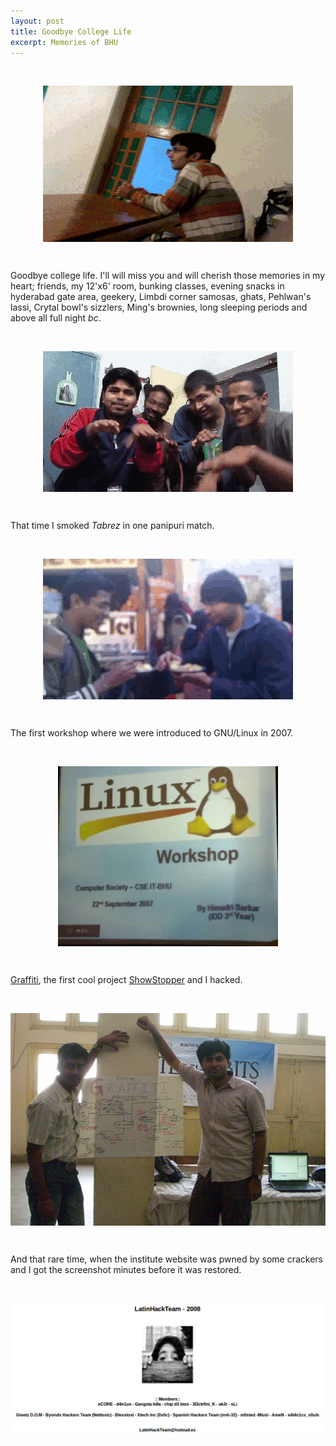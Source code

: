 ```yaml
---
layout: post
title: Goodbye College Life
excerpt: Memories of BHU
---
```


<br><p align="center"><img align="center" src="/images/iitbhu/bunk.gif"></p><br>

Goodbye college life. I'll will miss you and will cherish those memories in my heart; friends, my 12'x6' room, bunking classes, evening snacks in hyderabad gate area, geekery, Limbdi corner samosas, ghats, Pehlwan's lassi, Crytal bowl's sizzlers, Ming's brownies, long sleeping periods and above all full night _bc_.

<br><p align="center"><img align="center" src="/images/iitbhu/bc.gif"></p><br>

That time I smoked _Tabrez_ in one panipuri match.

<br><p align="center"><img align="center" src="/images/iitbhu/panipuri.gif"></p><br>

The first workshop where we were introduced to GNU/Linux in 2007.

<br><p align="center"><img align="center" src="/images/iitbhu/linux.png"></p><br>

[Graffiti](https://github.com/bhaisaab/graffiti), the first cool project [ShowStopper](http://showstopper.in) and I hacked.

<br><p align="center"><img align="center" src="/images/iitbhu/graffiti.jpg"></p><br>

And that rare time, when the institute website was pwned by some crackers and I got the screenshot minutes before it was restored.

<br><p align="center"><img align="center" src="/images/iitbhu/cracked.png"></p><br>

